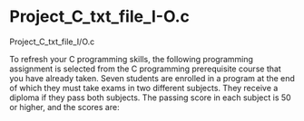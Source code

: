 # Project_C_txt_file_I-O.c
Project_C_txt_file_I/O.c

To refresh your C programming skills, the following programming assignment is selected
from the C programming prerequisite course that you have already taken.
Seven students are enrolled in a program at the end of which they must take
exams in two different subjects. They receive a diploma if they pass both
subjects. The passing score in each subject is 50 or higher, and the scores are:
